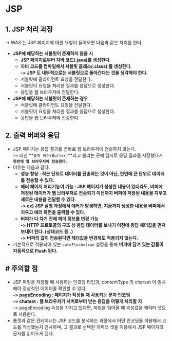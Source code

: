# JSP

## 1. JSP 처리 과정

\-> WAS 는 JSP 페이지에 대한 요청이 들어오면 다음과 같은 처리를 한다.&#x20;

* **JSP에 해당하는 서블릿이 존재하지 않을 시**
  * **JSP 페이지로부터 자바 코드(.java)를 생성한다.**
  * **자바 코드를 컴파일해서 서블릿 클래스(.class) 를 생성한다.**\
    **-> JSP 도 내부적으로는 서블릿으로 돌아간다는 것을 생각해야 한다.**&#x20;
  * 서블릿에 클라이언트 요청을 전달한다.
  * 서블릿이 요청을 처리한 결과를 응답으로 생성한다.&#x20;
  * 응답을 웹 브라우저에 전달한다. &#x20;
* **JSP에 해당하는 서블릿이 존재하는 경우**
  * 서블릿에 클라이언트 요청을 전달한다.
  * 서블릿이 요청을 처리한 결과를 응답으로 생성한다.
  * 응답을 웹 브라우저에 전송한다.&#x20;

## 2. 출력 버퍼와 응답

* JSP 페이지는 응답 결과를 곧바로 웹 브라우저에 전송하지 않는다. \
  \-> 대신 **`출력 버퍼(Buffer)`**라고 불리는 곳에 임시로 응답 결과를 저장했다가 **`한번에 웹 브라우저에 전송한다.`**
* 이유는 다음과 같다.&#x20;
  * **성능 향상 : 작은 단위로 데이터를 전송하는 것이 아닌, 한번에 큰 단위로 데이터를 전송할 수 있다.**&#x20;
  * **에러 페이지 처리기능이 가능 : JSP 페이지가 생성한 내용이 있더라도, 버퍼에 저장된 데이터가 웹 브라우저로 전송되기 이전까지 버퍼에 저장된 내용을 지우고 새로운 내용을 전달할 수 있다.** \
    **-> ex) JSP 실행 과정에서 에러가 발생하면, 지금까지 생성한 내용을 버퍼에서 지우고 에러 화면을 출력할 수 있다.**
  * **버퍼가 다 차기 전에 헤더 정보를 변경 가능**\
    **-> HTTP 프로토콜의 구조 상 응답 데이터를 보내기 이전에 응답 헤더값을 먼저 보내야 한다. (상태코드 등..)**\
    **-> 버퍼의 값이 전송된다면 헤더값을 변경해도 적용되지 않는다.**  &#x20;
* 기본적으로 적용되어 있는 `autoFlush=true` 설정을 통해 **버퍼에 담겨 있는 값들이 자동적으로 Flush 된다.**

## # 주의할 점

* JSP 파일을 저장할 때 사용하는 인코딩 타입과, contentType 의 charset 이 일치해야 정상적인 데이터를 확인할 수 있다. \
  **-> pageEncoding : 페이지가 작성될 때 사용되는 문자 인코딩**\
  **-> chatset : 웹 브라우저가 서버로부터 받는 응답을 어떻게 처리할 지**\
  \-> pageEncoding 속성을 가지고 있다면, 파일을 읽어올 때 속성값을 캐릭터 셋으로 사용한다.&#x20;
* 톰캣과 같은 컨테이너는 JSP 코드를 분석하는 과정에서 어떤 인코딩을 이용해서 코드를 작성했는지 검사하며, 그 결과로 선택한 캐릭터 셋을 이용해서 JSP 페이지의 문자를 읽어오게 된다.&#x20;
